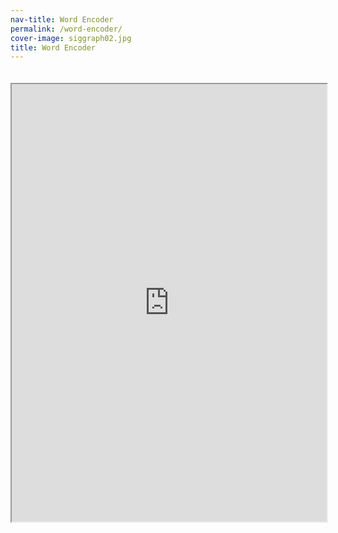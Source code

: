 ```yaml
---
nav-title: Word Encoder
permalink: /word-encoder/
cover-image: siggraph02.jpg
title: Word Encoder
---
```

<iframe style="width:100%; height:700px; margin-top:20px;" src="http://inverso.astrovandalistas.cc/word_encoder/">
</iframe>
